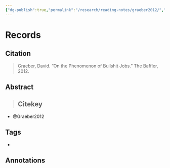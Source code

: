 ```yaml
---
{"dg-publish":true,"permalink":"/research/reading-notes/graeber2012/","tags":["gardenEntry"]}
---
```



# Records
## Citation
> Graeber, David. “On the Phenomenon of Bullshit Jobs.” The Baffler, 2012.

## Abstract
>## Citekey
- @Graeber2012

## Tags
-

## Annotations




